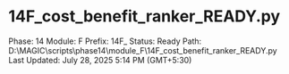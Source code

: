 # 14F_cost_benefit_ranker_READY.py

Phase: 14
Module: F
Prefix: 14F_
Status: Ready
Path: D:\MAGIC\scripts\phase14\module_F\14F_cost_benefit_ranker_READY.py
Last Updated: July 28, 2025 5:14 PM (GMT+5:30)